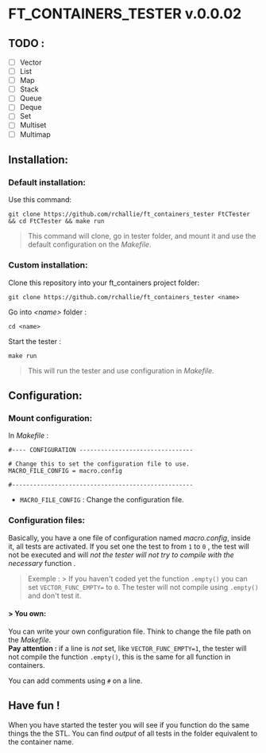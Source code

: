 # FT_CONTAINERS_TESTER v.0.0.02
## TODO :

 - [ ] Vector
 - [ ] List
 - [ ] Map
 - [ ] Stack
 - [ ] Queue
 - [ ] Deque
 - [ ] Set
 - [ ] Multiset
 - [ ] Multimap

## Installation:
### Default installation:
Use this command:

    git clone https://github.com/rchallie/ft_containers_tester FtCTester && cd FtCTester && make run
> This command will clone, go in tester folder, and mount it and use the default configuration on the _Makefile_.

### Custom installation:
Clone this repository into your ft_containers project folder:

    git clone https://github.com/rchallie/ft_containers_tester <name>
 Go into _\<name\>_ folder :

    cd <name>
Start the tester :

    make run
> This will run the tester and use configuration in _Makefile_.

## Configuration:
### Mount configuration:
In _Makefile_ :

    #---- CONFIGURATION --------------------------------
    
    # Change this to set the configuration file to use.
    MACRO_FILE_CONFIG = macro.config
    
    #---------------------------------------------------
- `MACRO_FILE_CONFIG` : Change the configuration file.

### Configuration files:
Basically, you have a one file of configuration named _macro.config_, inside it, all tests are activated. If you set one the test to from `1` to `0` , the test will not be executed and will _not the tester will not try to compile with the necessary_ function . 
> Exemple :
	> If you haven't coded yet the function `.empty()` you can set `VECTOR_FUNC_EMPTY=` to `0`.
	The tester will not compile using `.empty()` and don't test it. 

#### > You own:
You can write your own configuration file. Think to change the file path on the _Makefile_. <br> **Pay attention :** if a line is _not_ set, like `VECTOR_FUNC_EMPTY=1`, the tester will not compile the function `.empty()`, this is the same for all function in containers.

You can add comments using `#` on a line.
## Have fun !
When you have started the tester you will see if you function do the same things the the STL.
You can find _output_ of all tests in the folder equivalent to the container name. 
